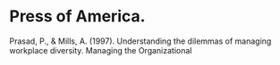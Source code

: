 # Press of America.

Prasad, P., & Mills, A. (1997). Understanding the dilemmas of managing workplace diversity. Managing the Organizational